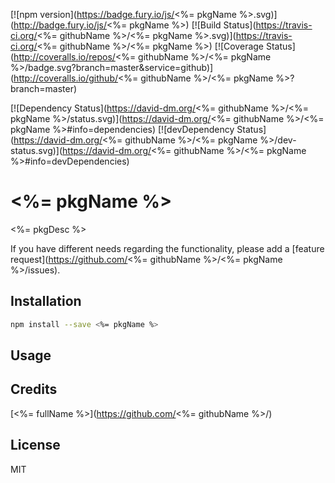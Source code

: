 [![npm version](https://badge.fury.io/js/<%= pkgName %>.svg)](http://badge.fury.io/js/<%= pkgName %>)
[![Build Status](https://travis-ci.org/<%= githubName %>/<%= pkgName %>.svg)](https://travis-ci.org/<%= githubName %>/<%= pkgName %>)
[![Coverage Status](http://coveralls.io/repos/<%= githubName %>/<%= pkgName %>/badge.svg?branch=master&service=github)](http://coveralls.io/github/<%= githubName %>/<%= pkgName %>?branch=master)

[![Dependency Status](https://david-dm.org/<%= githubName %>/<%= pkgName %>/status.svg)](https://david-dm.org/<%= githubName %>/<%= pkgName %>#info=dependencies)
[![devDependency Status](https://david-dm.org/<%= githubName %>/<%= pkgName %>/dev-status.svg)](https://david-dm.org/<%= githubName %>/<%= pkgName %>#info=devDependencies)

# <%= pkgName %>

<%= pkgDesc %>


If you have different needs regarding the functionality, please add a [feature request](https://github.com/<%= githubName %>/<%= pkgName %>/issues).

## Installation

```sh
npm install --save <%= pkgName %>
```

## Usage

## Credits
[<%= fullName %>](https://github.com/<%= githubName %>/)

## License

MIT
